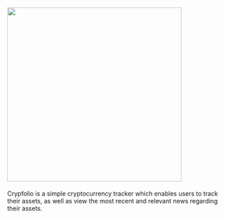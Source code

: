 # <img src="https://i.imgur.com/AZl4TR4.png" width="400dp">


<p>
Crypfolio is a simple cryptocurrency tracker which enables users to track their assets, as well as view the most recent and relevant news regarding their assets.
<p>

